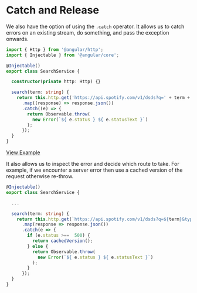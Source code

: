 # Catch and Release

We also have the option of using the `.catch` operator. It allows us to catch errors on an existing stream, do something, and pass the exception onwards.

```typescript
import { Http } from '@angular/http';
import { Injectable } from '@angular/core';

@Injectable()
export class SearchService {

  constructor(private http: Http) {}

  search(term: string) {
    return this.http.get('https://api.spotify.com/v1/dsds?q=' + term + '&type=artist')
      .map((response) => response.json())
      .catch((e) => {
        return Observable.throw(
          new Error(`${ e.status } ${ e.statusText }`)
        );
      });
  }
}
```

[View Example](http://plnkr.co/edit/3lCaeI?p=preview)

It also allows us to inspect the error and decide which route to take. For example, if we encounter a server error then use a cached version of the request otherwise re-throw.

```typescript
@Injectable()
export class SearchService {

  ...

  search(term: string) {
    return this.http.get(`https://api.spotify.com/v1/dsds?q=${term}&type=artist`)
      .map(response => response.json())
      .catch(e => {
        if (e.status >==  500) {
          return cachedVersion();
        } else {
          return Observable.throw(
            new Error(`${ e.status } ${ e.statusText }`)
          );
        }
      });
  }
}
```

